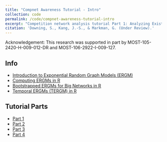 ```yaml
---
title: "Compnet Awareness Tutorial - Intro"
collection: code
permalink: /code/compnet-awareness-tutorial-intro
excerpt: "Competition network analysis tutorial Part 1: Analyzing Existing Network Data Sample  <br/><img src='/images/500x300.png'>"
citation: 'Downing, S., Kang, J.-S., & Markman, G. (Under Review).'
---
```



Acknowledgement:
This research was supported in part by MOST-105-2420-H-009-012-DR and  MOST-106-2922-I-009-127.

## Info
- [Introduction to Exponential Random Graph Models (ERGM)](http://ranger.uta.edu/~chqding/cse5301/classPapers/ExponentialRandomGraph.pdf  "link")    
- [Computing ERGMs in R](https://www.jstatsoft.org/index.php/jss/article/view/v024i03/v24i03.pdf  "download")
- [Bootstrapped ERGMs for Big Networks in R](https://arxiv.org/pdf/1708.02598.pdf  "link")
- [Temporal ERGMs (TERGM) in R](https://www.jstatsoft.org/index.php/jss/article/view/v083i06/v83i06.pdf "download")



## Tutorial Parts
- [Part 1](https://www.jstatsoft.org/index.php/jss/article/view/v024i03/v24i03.pdf  "download")
- [Part 2](https://www.jstatsoft.org/index.php/jss/article/view/v024i03/v24i03.pdf  "download")
- [Part 3](https://arxiv.org/pdf/1708.02598.pdf  "link")
- [Part 4](https://www.jstatsoft.org/index.php/jss/article/view/v083i06/v83i06.pdf "download")
